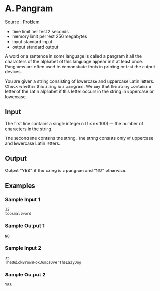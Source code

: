 # A. Pangram

Source : [Problem](https://codeforces.com/problemset/problem/520/A)

- time limit per test 2 seconds
- memory limit per test 256 megabytes
- input standard input
- output standard output

A word or a sentence in some language is called a pangram if all the characters of the alphabet of this language appear in it at least once. Pangrams are often used to demonstrate fonts in printing or test the output devices.

You are given a string consisting of lowercase and uppercase Latin letters. Check whether this string is a pangram. We say that the string contains a letter of the Latin alphabet if this letter occurs in the string in uppercase or lowercase.

## Input

The first line contains a single integer n (1 ≤ n ≤ 100) — the number of characters in the string.

The second line contains the string. The string consists only of uppercase and lowercase Latin letters.

## Output

Output "YES", if the string is a pangram and "NO" otherwise.

## Examples

### Sample Input 1

    12
    toosmallword

### Sample Output 1

    NO

### Sample Input 2

    35
    TheQuickBrownFoxJumpsOverTheLazyDog

### Sample Output 2

    YES
